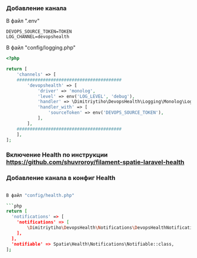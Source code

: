 ### Добавление канала

В файл ".env"

```dotenv
DEVOPS_SOURCE_TOKEN=TOKEN
LOG_CHANNEL=devopshealth
```

В файл "config/logging.php"

```php
<?php

return [  
    'channels' => [
    ########################################
        'devopshealth' => [
            'driver' => 'monolog',
            'level' => env('LOG_LEVEL', 'debug'),
            'handler' => \Dimitriytiho\DevopsHealth\Logging\Monolog\LogtailHandler::class,
            'handler_with' => [
                'sourceToken' => env('DEVOPS_SOURCE_TOKEN'),
            ],
        ],
    ########################################
    ],
];
```



### Включение Health по инструкции https://github.com/shuvroroy/filament-spatie-laravel-health

### Добавление канала в конфиг Health

```bash

В файл "config/health.php"

```php
return [
  'notifications' => [
    'notifications' => [
        \Dimitriytiho\DevopsHealth\Notifications\DevopsHealthNotification::class => ['devops_health'],
    ],
  ],
  'notifiable' => Spatie\Health\Notifications\Notifiable::class,
];
```

